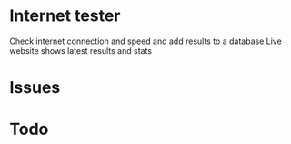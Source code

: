 # Internet tester
Check internet connection and speed and add results to a database
Live website shows latest results and stats

# Issues

# Todo
